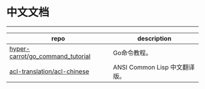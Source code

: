 # 中文文档

---

 repo | description
 -----|-------------
 [hyper-carrot/go_command_tutorial](https://github.com/hyper-carrot/go_command_tutorial) | Go命令教程。
 [acl-translation/acl-chinese](https://github.com/acl-translation/acl-chinese) | ANSI Common Lisp 中文翻译版。